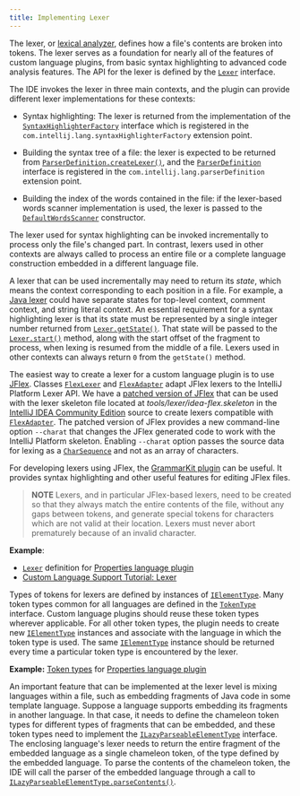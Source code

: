 ```yaml
---
title: Implementing Lexer
---
```

<!-- Copyright 2000-2020 JetBrains s.r.o. and other contributors. Use of this source code is governed by the Apache 2.0 license that can be found in the LICENSE file. -->

The lexer, or [lexical analyzer](https://en.wikipedia.org/wiki/Lexical_analysis), defines how a file's contents are broken into tokens.
The lexer serves as a foundation for nearly all of the features of custom language plugins, from basic syntax highlighting to advanced code analysis features.
The API for the lexer is defined by the [`Lexer`](upsource:///platform/core-api/src/com/intellij/lexer/Lexer.java) interface.

The IDE invokes the lexer in three main contexts, and the plugin can provide different lexer implementations for these contexts:

*  Syntax highlighting: The lexer is returned from the implementation of the
   [`SyntaxHighlighterFactory`](upsource:///platform/editor-ui-api/src/com/intellij/openapi/fileTypes/SyntaxHighlighterFactory.java)
   interface which is registered in the `com.intellij.lang.syntaxHighlighterFactory` extension point.

*  Building the syntax tree of a file: the lexer is expected to be returned from
   [`ParserDefinition.createLexer()`](upsource:///platform/core-api/src/com/intellij/lang/ParserDefinition.java),
   and the
   [`ParserDefinition`](upsource:///platform/core-api/src/com/intellij/lang/ParserDefinition.java)
   interface is registered in the `com.intellij.lang.parserDefinition` extension point.

*  Building the index of the words contained in the file:
   if the lexer-based words scanner implementation is used, the lexer is passed to the
   [`DefaultWordsScanner`](upsource:///platform/indexing-api/src/com/intellij/lang/cacheBuilder/DefaultWordsScanner.java)
   constructor.

The lexer used for syntax highlighting can be invoked incrementally to process only the file's changed part.
In contrast, lexers used in other contexts are always called to process an entire file or a complete language construction embedded in a different language file.

A lexer that can be used incrementally may need to return its *state*, which means the context corresponding to each position in a file.
For example, a [Java lexer](upsource:///java/java-psi-impl/src/com/intellij/lang/java/lexer/JavaLexer.java) could have separate states for top-level context, comment context, and string literal context.
An essential requirement for a syntax highlighting lexer is that its state must be represented by a single integer number returned from [`Lexer.getState()`](upsource:///platform/core-api/src/com/intellij/lexer/Lexer.java).
That state will be passed to the [`Lexer.start()`](upsource:///platform/core-api/src/com/intellij/lexer/Lexer.java) method, along with the start offset of the fragment to process, when lexing is resumed from the middle of a file.
Lexers used in other contexts can always return `0` from the `getState()` method.

The easiest way to create a lexer for a custom language plugin is to use [JFlex](https://jflex.de).
Classes [`FlexLexer`](upsource:///platform/core-api/src/com/intellij/lexer/FlexLexer.java) and [`FlexAdapter`](upsource:///platform/core-api/src/com/intellij/lexer/FlexAdapter.java) adapt JFlex lexers to the IntelliJ Platform Lexer API.
We have a [patched version of JFlex](https://github.com/JetBrains/intellij-deps-jflex) that can be used with the lexer skeleton file located at *tools/lexer/idea-flex.skeleton* in the [IntelliJ IDEA Community Edition](https://github.com/JetBrains/intellij-community) source to create lexers compatible with [`FlexAdapter`](upsource:///platform/core-api/src/com/intellij/lexer/FlexAdapter.java).
The patched version of JFlex provides a new command-line option `--charat` that changes the JFlex generated code to work with the IntelliJ Platform skeleton.
Enabling `--charat` option passes the source data for lexing as a [`CharSequence`](https://docs.oracle.com/javase/8/docs/api/java/lang/CharSequence.html) and not as an array of characters.

For developing lexers using JFlex, the [GrammarKit plugin](https://plugins.jetbrains.com/plugin/6606-grammar-kit) can be useful.
It provides syntax highlighting and other useful features for editing JFlex files.

> **NOTE** Lexers, and in particular JFlex-based lexers, need to be created so that they always match the entire contents of the file, without any gaps between tokens, and generate special tokens for characters which are not valid at their location.
> Lexers must never abort prematurely because of an invalid character.

**Example**:
- [`Lexer`](upsource:///plugins/properties/src/com/intellij/lang/properties/parsing/Properties.flex) definition for [Properties language plugin](upsource:///plugins/properties)
- [Custom Language Support Tutorial: Lexer](/tutorials/custom_language_support/lexer_and_parser_definition.md)

Types of tokens for lexers are defined by instances of [`IElementType`](upsource:///platform/core-api/src/com/intellij/psi/tree/IElementType.java).
Many token types common for all languages are defined in the [`TokenType`](upsource:///platform/core-api/src/com/intellij/psi/TokenType.java) interface.
Custom language plugins should reuse these token types wherever applicable.
For all other token types, the plugin needs to create new [`IElementType`](upsource:///platform/core-api/src/com/intellij/psi/tree/IElementType.java) instances and associate with the language in which the token type is used.
The same [`IElementType`](upsource:///platform/core-api/src/com/intellij/psi/tree/IElementType.java) instance should be returned every time a particular token type is encountered by the lexer.

**Example:**
[Token types](upsource:///plugins/properties/properties-psi-api/src/com/intellij/lang/properties/parsing/PropertiesTokenTypes.java) for [Properties language plugin](upsource:///plugins/properties)

An important feature that can be implemented at the lexer level is mixing languages within a file, such as embedding fragments of Java code in some template language.
Suppose a language supports embedding its fragments in another language.
In that case, it needs to define the chameleon token types for different types of fragments that can be embedded, and these token types need to implement the [`ILazyParseableElementType`](upsource:///platform/core-api/src/com/intellij/psi/tree/ILazyParseableElementType.java) interface.
The enclosing language's lexer needs to return the entire fragment of the embedded language as a single chameleon token, of the type defined by the embedded language.
To parse the contents of the chameleon token, the IDE will call the parser of the embedded language through a call to [`ILazyParseableElementType.parseContents()`](upsource:///platform/core-api/src/com/intellij/psi/tree/ILazyParseableElementType.java).
